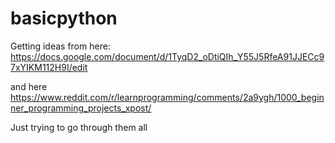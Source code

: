 # basicpython

Getting ideas from here: https://docs.google.com/document/d/1TyqD2_oDtiQIh_Y55J5RfeA91JJECc97xYIKM112H9I/edit

and here https://www.reddit.com/r/learnprogramming/comments/2a9ygh/1000_beginner_programming_projects_xpost/

Just trying to go through them all
